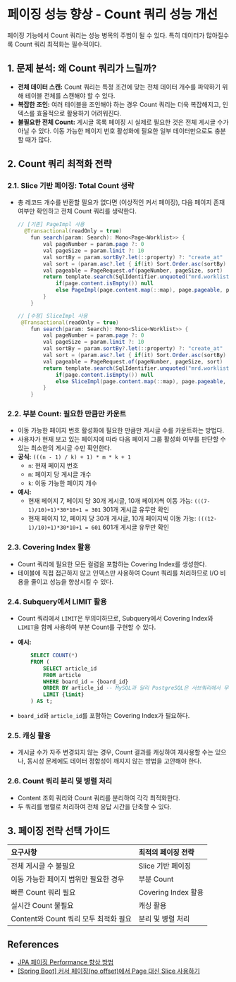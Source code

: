 # 페이징 성능 향상 - Count 쿼리 성능 개선

페이징 기능에서 Count 쿼리는 성능 병목의 주범이 될 수 있다. 특히 데이터가 많아질수록 Count 쿼리 최적화는 필수적이다.

## 1. 문제 분석: 왜 Count 쿼리가 느릴까?

*   **전체 데이터 스캔:** Count 쿼리는 특정 조건에 맞는 전체 데이터 개수를 파악하기 위해 테이블 전체를 스캔해야 할 수 있다.
*   **복잡한 조인:** 여러 테이블을 조인해야 하는 경우 Count 쿼리는 더욱 복잡해지고, 인덱스를 효율적으로 활용하기 어려워진다.
*   **불필요한 전체 Count:** 게시글 목록 페이징 시 실제로 필요한 것은 전체 게시글 수가 아닐 수 있다. 이동 가능한 페이지 번호 활성화에 필요한 일부 데이터만으로도 충분할 때가 많다.

## 2. Count 쿼리 최적화 전략

### 2.1. Slice 기반 페이징: Total Count 생략

*   총 레코드 개수를 반환할 필요가 없다면 (이상적인 커서 페이징), 다음 페이지 존재 여부만 확인하고 전체 Count 쿼리를 생략한다.
    ```java
    // [기존] PageImpl 사용
      @Transactional(readOnly = true)
        fun search(param: Search): Mono<Page<Worklist>> {
            val pageNumber = param.page ?: 0
            val pageSize = param.limit ?: 10
            val sortBy = param.sortBy?.let(::property) ?: "create_at"
            val sort = (param.asc?.let { if(it) Sort.Order.asc(sortBy) else Sort.Order.desc(sortBy) } ?: Sort.Order.desc(sortBy)).let { Sort.by(it) }
            val pageable = PageRequest.of(pageNumber, pageSize, sort)
            return template.search(SqlIdentifier.unquoted("mrd.worklist"), param.filters, WorklistEntity::class.java, pageable).mapNotNull { page ->
                if(page.content.isEmpty()) null
                else PageImpl(page.content.map(::map), page.pageable, page.totalElements)
            }
        }
    ```
    
    ```java
    // [수정] SliceImpl 사용
     @Transactional(readOnly = true)
        fun search(param: Search): Mono<Slice<Worklist>> {
            val pageNumber = param.page ?: 0
            val pageSize = param.limit ?: 10
            val sortBy = param.sortBy?.let(::property) ?: "create_at"
            val sort = (param.asc?.let { if(it) Sort.Order.asc(sortBy) else Sort.Order.desc(sortBy) } ?: Sort.Order.desc(sortBy)).let { Sort.by(it) }
            val pageable = PageRequest.of(pageNumber, pageSize, sort)
            return template.search(SqlIdentifier.unquoted("mrd.worklist"), param.filters, WorklistEntity::class.java, pageable).mapNotNull { page ->
                if(page.content.isEmpty()) null
                else SliceImpl(page.content.map(::map), page.pageable, page.hasNext())
            }
        }
    ```
### 2.2. 부분 Count: 필요한 만큼만 카운트

*   이동 가능한 페이지 번호 활성화에 필요한 만큼만 게시글 수를 카운트하는 방법다.
*   사용자가 현재 보고 있는 페이지에 따라 다음 페이지 그룹 활성화 여부를 판단할 수 있는 최소한의 게시글 수만 확인한다.
*   **공식:** `(((n - 1) / k) + 1) * m * k + 1`
    *   `n`: 현재 페이지 번호
    *   `m`: 페이지 당 게시글 개수
    *   `k`: 이동 가능한 페이지 개수
*   **예시:**
    *   현재 페이지 7, 페이지 당 30개 게시글, 10개 페이지씩 이동 가능: `(((7-1)/10)+1)*30*10+1 = 301` 301개 게시글 유무만 확인
    *   현재 페이지 12, 페이지 당 30개 게시글, 10개 페이지씩 이동 가능: `(((12-1)/10)+1)*30*10+1 = 601` 601개 게시글 유무만 확인

### 2.3. Covering Index 활용

*   Count 쿼리에 필요한 모든 컬럼을 포함하는 Covering Index를 생성한다.
*   테이블에 직접 접근하지 않고 인덱스만 사용하여 Count 쿼리를 처리하므로 I/O 비용을 줄이고 성능을 향상시킬 수 있다.

### 2.4. Subquery에서 LIMIT 활용

*   Count 쿼리에서 `LIMIT`은 무의미하므로, Subquery에서 Covering Index와 `LIMIT`을 함께 사용하여 부분 Count를 구현할 수 있다.
*   **예시:**

    ```sql
        SELECT COUNT(*)
        FROM (
            SELECT article_id
            FROM article
            WHERE board_id = {board_id}
            ORDER BY article_id -- MySQL과 달리 PostgreSQL은 서브쿼리에서 무작위로 데이터를 선택할 수 있으므로, 정렬 기준을 명시하면 인덱스를 활용한 최적화가 가능하다.
            LIMIT {limit}
        ) AS t;
    ```

*   `board_id`와 `article_id`를 포함하는 Covering Index가 필요하다.

### 2.5. 캐싱 활용

*   게시글 수가 자주 변경되지 않는 경우, Count 결과를 캐싱하여 재사용할 수는 있으나, 동시성 문제에도 데이터 정합성이 깨지지 않는 방법을 고안해야 한다.

### 2.6. Count 쿼리 분리 및 병렬 처리

*   Content 조회 쿼리와 Count 쿼리를 분리하여 각각 최적화한다.
*   두 쿼리를 병렬로 처리하여 전체 응답 시간을 단축할 수 있다.

## 3. 페이징 전략 선택 가이드

| 요구사항                                  | 최적의 페이징 전략 |
| :---------------------------------------- | :----------------- |
| 전체 게시글 수 불필요                         | Slice 기반 페이징  |
| 이동 가능한 페이지 범위만 필요한 경우             | 부분 Count         |
| 빠른 Count 쿼리 필요                          | Covering Index 활용  |
| 실시간 Count 불필요            | 캐싱 활용          |
| Content와 Count 쿼리 모두 최적화 필요           | 분리 및 병렬 처리    |


## References
- [JPA 페이징 Performance 향상 방법](https://cheese10yun.github.io/page-performance/)
- [[Spring Boot] 커서 페이징(no offset)에서 Page 대신 Slice 사용하기](https://zorbathegeek.tistory.com/48#%E2%AD%90%20Slice%20%EB%B0%A9%EC%8B%9D%20%EA%B5%AC%ED%98%84%20%3A%20SliceExecutionUtils%20%EB%A7%8C%EB%93%A4%EC%96%B4%EB%B3%B4%EA%B8%B0-1)
